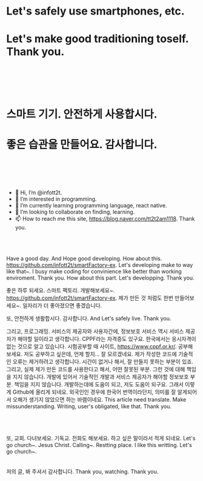 <h1>Let's safely use smartphones, etc.</h1>
<h1>Let's make good traditioning toself. Thank you.</h1>
<br/><br/><br/><br/>
<h1>스마트 기기. 안전하게 사용합시다. </h1>
<h1>좋은 습관을 만들어요. 감사합니다.</h1>
<br/><br/><br/><br/>

- 👋 Hi, I’m @infott2t.
- 👀 I’m interested in programming.
- 🌱 I’m currently learning programming language, react native.
- 💞️ I’m looking to collaborate on finding, learning.
- 📫 How to reach me this site, https://blog.naver.com/tt2t2am1118. Thank you.
<br/><br/><br/><br/>

Have a good day. And Hope good developing. How about this. https://github.com/infott2t/smartFactory-ex. Let's developing make to way like that~. I busy make coding for convinience like better than working enviroment. Thank you. How about this part. Let's developping. Thank you.

 
좋은 하루 되세요. 스마트 팩토리. 개발해보세요~. https://github.com/infott2t/smartFactory-ex. 제가 만든 것 처럼도 한번 만들어보세요~. 일자리가 더 좋아졌으면 좋겠습니다. 

또, 안전하게 생활합시다. 감사합니다. And Let's safely live. Thank you.

그리고, 프로그래밍. 서비스의 제공자와 사용자간에, 정보보호 서비스 역시 서비스 제공자가 해야할 일이라고 생각합니다. CPPF라는 자격증도 있구요. 한국에서는 응시자격이 없는 것으로 알고 있습니다. 시험공부할 때 사이트, https://www.cppf.or.kr/. 공부해보세요. 저도 공부하고 싶은데, 언제 할지... 잘 모르겠네요. 제가 작성한 코드에 기술적인 오류는 제거하려고 생각합니다. 시간이 없거나 해서, 잘 만들지 못하는 부분이 있죠. 그리고, 실제 제가 만든 코드를 사용한다고 해서, 어떤 잘못된 부분. 그런 것에 대해 책임을 지지 않습니다. 개발에 있어서 기술적인 개발과 서비스 제공자가 해야할 정보보호 부분. 책임을 지지 않습니다. 개발하는데에 도움이 되고, 저도 도움이 되구요. 그래서 이렇게 Github에 올리게 되네요. 외국인인 경우에 한국어 번역이라던지, 의미를 잘 알게되어서 오해가 생기지 않았으면 하는 바램이네요. This article need translate. Make missunderstanding. Writing, user's obligated, like that. Thank you.


<br/><br/><br/>
또, 교회. 다녀보세요. 기독교. 전화도 해보세요. 하고 싶은 말이라서 적게 되네요.
Let's go church~. Jesus Christ. Calling~. Restting place. I like this writting. Let's go church~.
<br/><br/><br/>
저의 글, 봐 주셔서 감사합니다.
Thank you, watching. Thank you. 
